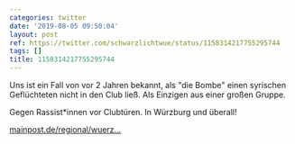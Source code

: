 ```yaml
---
categories: twitter
date: '2019-08-05 09:50:04'
layout: post
ref: https://twitter.com/schwarzlichtwue/status/1158314217755295744
tags: []
title: 1158314217755295744
---
```

Uns ist ein Fall von vor 2 Jahren bekannt, als "die Bombe" einen syrischen Geflüchteten nicht in den Club ließ. Als Einzigen aus einer großen Gruppe.



Gegen Rassist\*innen vor Clubtüren. In Würzburg und überall!

[mainpost.de/regional/wuerz…](https://www.mainpost.de/regional/wuerzburg/Hat-ein-Wuerzburger-Club-zwei-Dunkelhaeutige-abgewiesen;art735,10288850) 